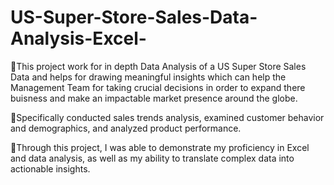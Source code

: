 # US-Super-Store-Sales-Data-Analysis-Excel-


🔷This project work for in depth Data Analysis of a US Super Store Sales Data and helps for drawing meaningful insights which can help the
Management Team for taking crucial decisions in order to expand there buisness and make an impactable market presence around the globe.

🔷Specifically conducted sales trends analysis, examined customer behavior and demographics, and analyzed product performance.

🔷Through this project, I was able to demonstrate my proficiency in Excel and data analysis, as well as my ability to translate complex data into actionable insights.
